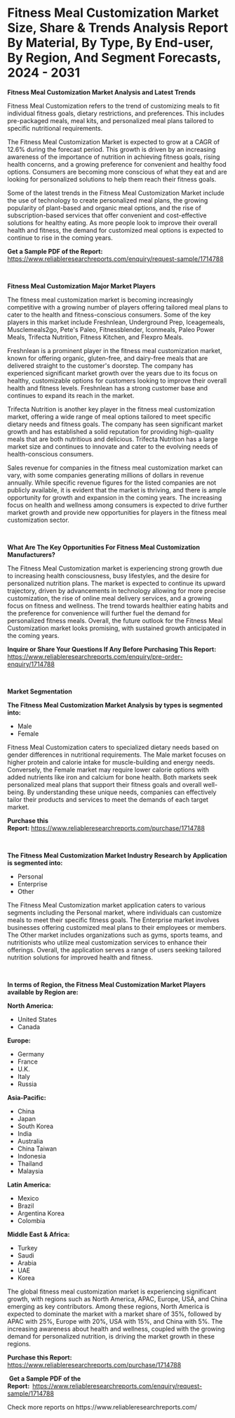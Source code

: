 <p><h1>Fitness Meal Customization Market Size, Share & Trends Analysis Report By Material, By Type, By End-user, By Region, And Segment Forecasts, 2024 - 2031</h1></p><p><strong>Fitness Meal Customization Market Analysis and Latest Trends</strong></p>
<p><p>Fitness Meal Customization refers to the trend of customizing meals to fit individual fitness goals, dietary restrictions, and preferences. This includes pre-packaged meals, meal kits, and personalized meal plans tailored to specific nutritional requirements.</p><p>The Fitness Meal Customization Market is expected to grow at a CAGR of 12.6% during the forecast period. This growth is driven by an increasing awareness of the importance of nutrition in achieving fitness goals, rising health concerns, and a growing preference for convenient and healthy food options. Consumers are becoming more conscious of what they eat and are looking for personalized solutions to help them reach their fitness goals.</p><p>Some of the latest trends in the Fitness Meal Customization Market include the use of technology to create personalized meal plans, the growing popularity of plant-based and organic meal options, and the rise of subscription-based services that offer convenient and cost-effective solutions for healthy eating. As more people look to improve their overall health and fitness, the demand for customized meal options is expected to continue to rise in the coming years.</p></p>
<p><strong>Get a Sample PDF of the Report:&nbsp;</strong> <a href="https://www.reliableresearchreports.com/enquiry/request-sample/1714788">https://www.reliableresearchreports.com/enquiry/request-sample/1714788</a></p>
<p>&nbsp;</p>
<p><strong>Fitness Meal Customization Major Market Players</strong></p>
<p><p>The fitness meal customization market is becoming increasingly competitive with a growing number of players offering tailored meal plans to cater to the health and fitness-conscious consumers. Some of the key players in this market include Freshnlean, Underground Prep, Iceagemeals, Musclemeals2go, Pete's Paleo, Fitnessblender, Iconmeals, Paleo Power Meals, Trifecta Nutrition, Fitness Kitchen, and Flexpro Meals.</p><p>Freshnlean is a prominent player in the fitness meal customization market, known for offering organic, gluten-free, and dairy-free meals that are delivered straight to the customer's doorstep. The company has experienced significant market growth over the years due to its focus on healthy, customizable options for customers looking to improve their overall health and fitness levels. Freshnlean has a strong customer base and continues to expand its reach in the market.</p><p>Trifecta Nutrition is another key player in the fitness meal customization market, offering a wide range of meal options tailored to meet specific dietary needs and fitness goals. The company has seen significant market growth and has established a solid reputation for providing high-quality meals that are both nutritious and delicious. Trifecta Nutrition has a large market size and continues to innovate and cater to the evolving needs of health-conscious consumers.</p><p>Sales revenue for companies in the fitness meal customization market can vary, with some companies generating millions of dollars in revenue annually. While specific revenue figures for the listed companies are not publicly available, it is evident that the market is thriving, and there is ample opportunity for growth and expansion in the coming years. The increasing focus on health and wellness among consumers is expected to drive further market growth and provide new opportunities for players in the fitness meal customization sector.</p></p>
<p>&nbsp;</p>
<p><strong>What Are The Key Opportunities For Fitness Meal Customization Manufacturers?</strong></p>
<p><p>The Fitness Meal Customization market is experiencing strong growth due to increasing health consciousness, busy lifestyles, and the desire for personalized nutrition plans. The market is expected to continue its upward trajectory, driven by advancements in technology allowing for more precise customization, the rise of online meal delivery services, and a growing focus on fitness and wellness. The trend towards healthier eating habits and the preference for convenience will further fuel the demand for personalized fitness meals. Overall, the future outlook for the Fitness Meal Customization market looks promising, with sustained growth anticipated in the coming years.</p></p>
<p><strong>Inquire or Share Your Questions If Any Before Purchasing This Report:</strong> <a href="https://www.reliableresearchreports.com/enquiry/pre-order-enquiry/1714788">https://www.reliableresearchreports.com/enquiry/pre-order-enquiry/1714788</a></p>
<p>&nbsp;</p>
<p><strong>Market Segmentation</strong></p>
<p><strong>The Fitness Meal Customization Market Analysis by types is segmented into:</strong></p>
<p><ul><li>Male</li><li>Female</li></ul></p>
<p><p>Fitness Meal Customization caters to specialized dietary needs based on gender differences in nutritional requirements. The Male market focuses on higher protein and calorie intake for muscle-building and energy needs. Conversely, the Female market may require lower calorie options with added nutrients like iron and calcium for bone health. Both markets seek personalized meal plans that support their fitness goals and overall well-being. By understanding these unique needs, companies can effectively tailor their products and services to meet the demands of each target market.</p></p>
<p><strong>Purchase this Report:&nbsp;</strong><a href="https://www.reliableresearchreports.com/purchase/1714788">https://www.reliableresearchreports.com/purchase/1714788</a></p>
<p>&nbsp;</p>
<p><strong>The Fitness Meal Customization Market Industry Research by Application is segmented into:</strong></p>
<p><ul><li>Personal</li><li>Enterprise</li><li>Other</li></ul></p>
<p><p>The Fitness Meal Customization market application caters to various segments including the Personal market, where individuals can customize meals to meet their specific fitness goals. The Enterprise market involves businesses offering customized meal plans to their employees or members. The Other market includes organizations such as gyms, sports teams, and nutritionists who utilize meal customization services to enhance their offerings. Overall, the application serves a range of users seeking tailored nutrition solutions for improved health and fitness.</p></p>
<p>&nbsp;</p>
<p><strong>In terms of Region, the Fitness Meal Customization Market Players available by Region are:</strong></p>
<p>
    <p> <strong> North America: </strong>
        <ul>
            <li>United States</li>
            <li>Canada</li>
        </ul>
        </p> 
    <p> <strong> Europe: </strong>
        <ul>
            <li>Germany</li>
            <li>France</li>
            <li>U.K.</li>
            <li>Italy</li>
            <li>Russia</li>
        </ul>
        </p> 
    <p> <strong> Asia-Pacific: </strong>
        <ul>
            <li>China</li>
            <li>Japan</li>
            <li>South Korea</li>
            <li>India</li>
            <li>Australia</li>
            <li>China Taiwan</li>
            <li>Indonesia</li>
            <li>Thailand</li>
            <li>Malaysia</li>
        </ul>
        </p> 
    <p> <strong> Latin America: </strong>
        <ul>
            <li>Mexico</li>
            <li>Brazil</li>
            <li>Argentina Korea</li>
            <li>Colombia</li>
        </ul>
        </p> 
    <p> <strong> Middle East & Africa: </strong>
        <ul>
            <li>Turkey</li>
            <li>Saudi</li>
            <li>Arabia</li>
            <li>UAE</li>
            <li>Korea</li>
        </ul>
    </p>
    </p>
<p><p>The global fitness meal customization market is experiencing significant growth, with regions such as North America, APAC, Europe, USA, and China emerging as key contributors. Among these regions, North America is expected to dominate the market with a market share of 35%, followed by APAC with 25%, Europe with 20%, USA with 15%, and China with 5%. The increasing awareness about health and wellness, coupled with the growing demand for personalized nutrition, is driving the market growth in these regions.</p></p>
<p><strong>Purchase this Report: </strong><a href="https://www.reliableresearchreports.com/purchase/1714788">https://www.reliableresearchreports.com/purchase/1714788</a></p>
<p>&nbsp;<strong>Get a Sample PDF of the Report:&nbsp;&nbsp;</strong><a href="https://www.reliableresearchreports.com/enquiry/request-sample/1714788">https://www.reliableresearchreports.com/enquiry/request-sample/1714788</a></p>
<p><strong></strong></p>
<p>Check more reports on https://www.reliableresearchreports.com/</p>